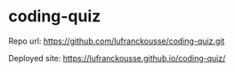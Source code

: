 # coding-quiz

Repo url: https://github.com/lufranckousse/coding-quiz.git

Deployed site:  https://lufranckousse.github.io/coding-quiz/
